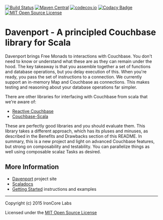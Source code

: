 [![Build Status](https://travis-ci.org/IronCoreLabs/davenport.svg)](https://travis-ci.org/IronCoreLabs/davenport)
[![Maven Central](https://maven-badges.herokuapp.com/maven-central/com.ironcorelabs/davenport_2.11/badge.svg)](https://maven-badges.herokuapp.com/maven-central/com.ironcorelabs/davenport_2.11)
[![codecov.io](http://codecov.io/github/IronCoreLabs/davenport/coverage.svg?branch=master)](http://codecov.io/github/IronCoreLabs/davenport?branch=master)
[![Codacy Badge](https://www.codacy.com/project/badge/f9ad4d48e42d49fc851af5d9697753b8)](https://www.codacy.com/app/github-zmre/davenport)
[![MIT Open Source License](https://img.shields.io/badge/license-MIT-blue.svg)](http://opensource.org/licenses/MIT)

# Davenport - A principled Couchbase library for Scala

Davenport brings Free Monads to interactions with Couchbase. You don't need to know or understand what these are as they can remain under the hood.  The key takeaway is that you assemble together a set of functions and database operations, but you delay execution of this.  When you're ready, you pass the set of instructions to a connection.  We currently support an in-memory Map and Couchbase as connections.  This makes testing and reasoning about your database operations far simpler.

There are other libraries for interfacing with Couchbase from scala that we're aware of:

* [Reactive Couchbase](http://reactivecouchbase.org)
* [Couchbase-Scala](https://github.com/giabao/couchbase-scala)

These are perfectly good libraries and you should evaluate them.  This library takes a different approach, which has its pluses and minuses, as described in the Benefits and Drawbacks section of this README.  In summary, this is a new project and light on advanced Couchbase features, but strong on composability and testability.  You can parallelize things as well using composable scalaz Tasks as desired.


## More Information

* [Davenport](https://ironcorelabs.com/davenport) project site
* [Scaladocs](https://ironcorelabs.com/davenport/latest/api)
* [Getting Started](https://ironcorelabs.com/davenport/tutorials/getting-started.html) instructions and examples

---

Copyright (c) 2015 IronCore Labs

Licensed under the [MIT Open Source License](http://opensource.org/licenses/MIT)

